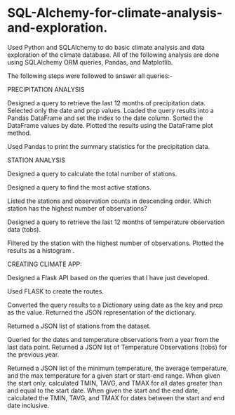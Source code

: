 # SQL-Alchemy-for-climate-analysis-and-exploration.
Used Python and SQLAlchemy to do basic climate analysis and data exploration of the climate database. All of the following analysis are done using SQLAlchemy ORM queries, Pandas, and Matplotlib.

The following steps were followed to answer all queries:-

PRECIPITATION ANALYSIS

Designed a query to retrieve the last 12 months of precipitation data. Selected only the date and prcp values. Loaded the query results into a Pandas DataFrame and set the index to the date column. Sorted the DataFrame values by date. Plotted the results using the DataFrame plot method.

Used Pandas to print the summary statistics for the precipitation data.

STATION ANALYSIS

Designed a query to calculate the total number of stations.

Designed a query to find the most active stations.

Listed the stations and observation counts in descending order. Which station has the highest number of observations?

Designed a query to retrieve the last 12 months of temperature observation data (tobs).

Filtered by the station with the highest number of observations. Plotted the results as a histogram .

CREATING CLIMATE APP:

Designed a Flask API based on the queries that I have just developed.

Used FLASK to create the routes.

Converted the query results to a Dictionary using date as the key and prcp as the value. Returned the JSON representation of the dictionary.

Returned a JSON list of stations from the dataset.

Queried for the dates and temperature observations from a year from the last data point. Returned a JSON list of Temperature Observations (tobs) for the previous year.

Returned a JSON list of the minimum temperature, the average temperature, and the max temperature for a given start or start-end range. When given the start only, calculated TMIN, TAVG, and TMAX for all dates greater than and equal to the start date. When given the start and the end date, calculated the TMIN, TAVG, and TMAX for dates between the start and end date inclusive.
